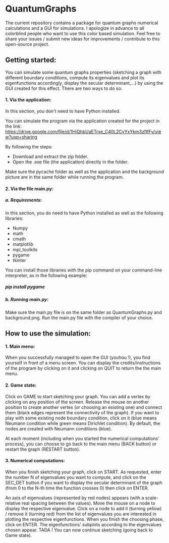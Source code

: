 # QuantumGraphs

The current repository contains a package for quantum graphs numerical calculations and a GUI for simulations. I apologize in advance to all colorblind people who want to use this color based simulation. Feel free to share your issues / submit new ideas for improvements / contribute to this open-source project.

## Getting started:
You can simulate some quantum graphs properties (sketching a graph with different boundary conditions, compute its eigenvalues and plot its eigenfunctions accordingly, display the secular determinant,...) by using the GUI created for this effect. There are two ways to do so:

#### 1. Via the application:
In this section, you don't need to have Python installed.

You can simulate the program via the application created for the project in the link:
https://drive.google.com/file/d/1HiQhbUaETrxe_C40L2CvYxYkm3zfIfFy/view?usp=sharing

By following the steps:
- Download and extract the zip folder.
- Open the .exe file (the application) directly in the folder.

Make sure the pycache folder as well as the application and the background picture are in the same folder while running the program.

#### 2. Via the file main.py:
##### a. Requirements:
In this section, you do need to have Python installed as well as the following libraries:
 - Numpy
 - math
 - cmath
 - matplotlib
 - mpl_toolkits 
 - pygame
 - tkinter

You can install those libraries with the pip command on your command-line interpreter, as in the following example:
##### pip install pygame

##### b. Running main.py:
Make sure the main.py file is on the same folder as QuantumGraphs.py and background.png.
Run the main.py file with the compiler of your choice.

## How to use the simulation:
#### 1. Main menu:
When you successfully managed to open the GUI (youhou !), you find yourself in front of a menu screen. 
You can display the credits/instructions of the program by clicking on it and clicking on QUIT to return the the main menu.

#### 2. Game state:
Click on GAME to start sketching your graph. You can add a vertex by clicking on any position of the screen. Release the mouse on another position to create another vertex (or choosing an existing one) and connect them (black edges represent the connectivity of the graph). If you want to play with some existing node boundary condition, click on it (blue means Neumann condition while green means Dirichlet condition). By default, the nodes are created with Neumann conditions (blue).

At each moment (including when you started the numerical computations' process), you can choose to go back to the main menu (BACK button) or restart the graph (RESTART button).

#### 3. Numerical computations:
When you finish sketching your graph, click on START. As requested, enter the number N of eigenvalues you want to compute, and click on the SEC_DET button if you want to display the secular determinant of the graph (from 0 to the N-th time the function crosses 0) then click on ENTER.

An axis of eigenvalues (represented by red nodes) appears (with a scale-relative real spacing between the values). Move the mouse on a node to display the respective eigenvalue. Click on a node to add it (turning yellow) / remove it (turning red) from the list of eigenvalues you are interested in plotting the respective eigenfunctions.
When you finish the choosing phase, click on ENTER. The eigenfunctions' subplots according to the eigenvalues chosen appear. TADA ! You can now continue sketching (going back to Game state).
